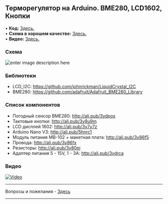 ## Терморегулятор на Arduino. BME280, LCD1602, Кнопки
• **Код:** [Здесь.](/all_here/119/code.txt)  
• **Схема в хорошем качестве:** [Здесь.](https://i.imgur.com/3hOUHww.jpg)  
• **Видео:** [Здесь.](https://youtu.be/EIGuOLGFjwg)  

### Схема
![enter image description here](https://i.imgur.com/3hOUHww.jpg)

### Библиотеки
- LCD_I2C: https://github.com/johnrickman/LiquidCrystal_I2C
- BME280: https://github.com/adafruit/Adafruit_BME280_Library

### Список компонентов
- Погодный сенсор BME280: http://ali.pub/3ydpos  
- Тактовые кнопки: http://ali.pub/3y8u9m  
- LCD дисплей 1602: http://ali.pub/3y7y7z  
- Arduino Nano V3: http://ali.pub/5hnrc1
- Модуль питания MB-102 + макетная плата: http://ali.pub/3y86f5  
- Провода: http://ali.pub/3y86fx  
- Резисторы: http://ali.pub/3y80ej  
- Адаптер питания 5 - 15V, 1 - 3A: http://ali.pub/3ydrca  

### Видео
[![Video](https://img.youtube.com/vi/EIGuOLGFjwg/maxresdefault.jpg)](https://youtu.be/EIGuOLGFjwg)

---

Вопросы и пожелания - [Здесь](https://www.youtube.com/c/Bytevideo/)

---
